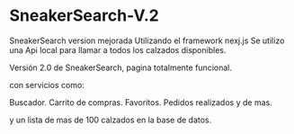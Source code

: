 # SneakerSearch-V.2
SneakerSearch version mejorada Utilizando el framework nexj.js
Se utilizo una Api local para llamar a todos los calzados disponibles.
 
Versión 2.0 de SneakerSearch, pagina totalmente funcional.

con servicios como:

Buscador.
Carrito de compras.
Favoritos.
Pedidos realizados y de mas.

y un lista de mas de 100 calzados en la base de datos.
